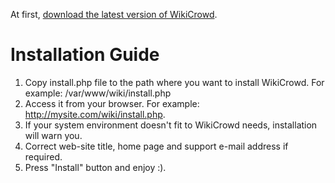 At first, [download the latest version of WikiCrowd](http://code.google.com/p/wikicrowd/downloads/list).

# Installation Guide #
  1. Copy install.php file to the path where you want to install WikiCrowd. For example: /var/www/wiki/install.php
  1. Access it from your browser. For example: http://mysite.com/wiki/install.php.
  1. If your system environment doesn't fit to WikiCrowd needs, installation will warn you.
  1. Correct web-site title, home page and support e-mail address if required.
  1. Press "Install" button and enjoy :).